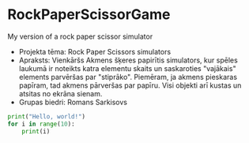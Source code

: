 # RockPaperScissorGame
My version of a rock paper scissor simulator
- Projekta tēma: Rock Paper Scissors simulators
- Apraksts: Vienkāršs Akmens šķeres papirītis simulators, kur spēles laukumā ir noteikts katra elementu skaits un saskaroties "vajākais" elements parvēršas par "stiprāko". Piemēram, ja akmens pieskaras papīram, tad akmens pārveršas par papīru. Visi objekti arī kustas un atsitas no ekrāna sienam.
- Grupas biedri: Romans Sarkisovs
```python
print("Hello, world!")
for i in range(10):
    print(i)
```
